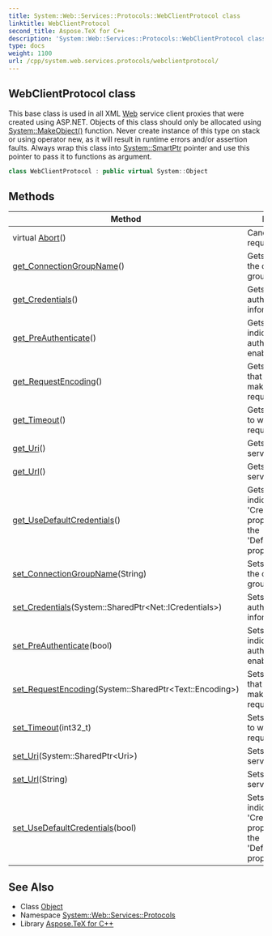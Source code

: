 ```yaml
---
title: System::Web::Services::Protocols::WebClientProtocol class
linktitle: WebClientProtocol
second_title: Aspose.TeX for C++
description: 'System::Web::Services::Protocols::WebClientProtocol class. This base class is used in all XML Web service client proxies that were created using ASP.NET. Objects of this class should only be allocated using System::MakeObject() function. Never create instance of this type on stack or using operator new, as it will result in runtime errors and/or assertion faults. Always wrap this class into System::SmartPtr pointer and use this pointer to pass it to functions as argument in C++.'
type: docs
weight: 1100
url: /cpp/system.web.services.protocols/webclientprotocol/
---
```

## WebClientProtocol class


This base class is used in all XML [Web](../../system.web/) service client proxies that were created using ASP.NET. Objects of this class should only be allocated using [System::MakeObject()](../../system/makeobject/) function. Never create instance of this type on stack or using operator new, as it will result in runtime errors and/or assertion faults. Always wrap this class into [System::SmartPtr](../../system/smartptr/) pointer and use this pointer to pass it to functions as argument.

```cpp
class WebClientProtocol : public virtual System::Object
```

## Methods

| Method | Description |
| --- | --- |
| virtual [Abort](./abort/)() | Cancels the request. |
| [get_ConnectionGroupName](./get_connectiongroupname/)() | Gets the name of the connection group. |
| [get_Credentials](./get_credentials/)() | Gets the authentication information. |
| [get_PreAuthenticate](./get_preauthenticate/)() | Gets a value that indicates if pre-authentication is enabled. |
| [get_RequestEncoding](./get_requestencoding/)() | Gets the encoding that is used to make the client requests. |
| [get_Timeout](./get_timeout/)() | Gets the timespan to wait before the request times out. |
| [get_Uri](./get_uri/)() | Gets the XML [Web](../../system.web/) service URI. |
| [get_Url](./get_url/)() | Gets the XML [Web](../../system.web/) service URL. |
| [get_UseDefaultCredentials](./get_usedefaultcredentials/)() | Gets a value that indicates if the 'Credential' property is equal to the 'DefaultCredentials' property. |
| [set_ConnectionGroupName](./set_connectiongroupname/)(String) | Sets the name of the connection group. |
| [set_Credentials](./set_credentials/)(System::SharedPtr\<Net::ICredentials\>) | Sets the authentication information. |
| [set_PreAuthenticate](./set_preauthenticate/)(bool) | Sets a value that indicates if pre-authentication is enabled. |
| [set_RequestEncoding](./set_requestencoding/)(System::SharedPtr\<Text::Encoding\>) | Sets the encoding that is used to make the client requests. |
| [set_Timeout](./set_timeout/)(int32_t) | Sets the timespan to wait before the request times out. |
| [set_Uri](./set_uri/)(System::SharedPtr\<Uri\>) | Sets the XML [Web](../../system.web/) service URI. |
| [set_Url](./set_url/)(String) | Sets the XML [Web](../../system.web/) service URL. |
| [set_UseDefaultCredentials](./set_usedefaultcredentials/)(bool) | Sets a value that indicates if the 'Credential' property is equal to the 'DefaultCredentials' property. |
## See Also

* Class [Object](../../system/object/)
* Namespace [System::Web::Services::Protocols](../)
* Library [Aspose.TeX for C++](../../)
